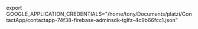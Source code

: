 export GOOGLE_APPLICATION_CREDENTIALS="/home/tony/Documents/platzi/ContactApp/contactapp-74f38-firebase-adminsdk-tglfz-4c9b66fcc1.json"